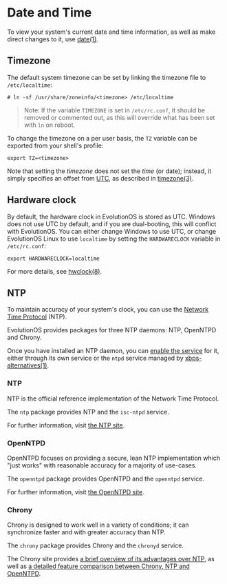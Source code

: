 # Date and Time

To view your system's current date and time information, as well as make direct
changes to it, use [date(1)](https://man.voidlinux.org/date.1).

## Timezone

The default system timezone can be set by linking the timezone file to
`/etc/localtime`:

```
# ln -sf /usr/share/zoneinfo/<timezone> /etc/localtime
```

> Note: If the variable `TIMEZONE` is set in `/etc/rc.conf`, it should be
> removed or commented out, as this will override what has been set with `ln` on
> reboot.

To change the timezone on a per user basis, the `TZ` variable can be exported
from your shell's profile:

```
export TZ=<timezone>
```

Note that setting the *timezone* does not set the *time* (or date); instead, it
simply specifies an offset from
[UTC](https://en.wikipedia.org/wiki/Coordinated_Universal_Time), as described in
[timezone(3)](https://man.voidlinux.org/timezone.3).

## Hardware clock

By default, the hardware clock in EvolutionOS is stored as UTC. Windows does not use
UTC by default, and if you are dual-booting, this will conflict with EvolutionOS. You
can either change Windows to use UTC, or change EvolutionOS Linux to use `localtime` by
setting the `HARDWARECLOCK` variable in `/etc/rc.conf`:

```
export HARDWARECLOCK=localtime
```

For more details, see [hwclock(8)](https://man.voidlinux.org/hwclock.8).

## NTP

To maintain accuracy of your system's clock, you can use the [Network Time
Protocol](https://en.wikipedia.org/wiki/Network_Time_Protocol) (NTP).

EvolutionOS provides packages for three NTP daemons: NTP, OpenNTPD and Chrony.

Once you have installed an NTP daemon, you can [enable the
service](../config/services/index.md#managing-services) for it, either through
its own service or the `ntpd` service managed by
[xbps-alternatives(1)](https://man.voidlinux.org/xbps-alternatives.1).

### NTP

NTP is the official reference implementation of the Network Time Protocol.

The `ntp` package provides NTP and the `isc-ntpd` service.

For further information, visit [the NTP site](https://www.ntp.org/).

### OpenNTPD

OpenNTPD focuses on providing a secure, lean NTP implementation which "just
works" with reasonable accuracy for a majority of use-cases.

The `openntpd` package provides OpenNTPD and the `openntpd` service.

For further information, visit [the OpenNTPD site](https://www.openntpd.org/).

### Chrony

Chrony is designed to work well in a variety of conditions; it can synchronize
faster and with greater accuracy than NTP.

The `chrony` package provides Chrony and the `chronyd` service.

The Chrony site provides [a brief overview of its advantages over
NTP](https://chrony.tuxfamily.org/faq.html#_how_does_chrony_compare_to_ntpd), as
well as [a detailed feature comparison between Chrony, NTP and
OpenNTPD](https://chrony.tuxfamily.org/comparison.html).
